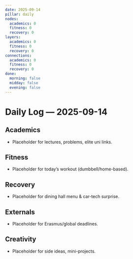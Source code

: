 ```yaml
---
date: 2025-09-14
pillar: daily
nodes:
  academics: 0
  fitness: 0
  recovery: 0
layers:
  academics: 0
  fitness: 0
  recovery: 0
connections:
  academics: 0
  fitness: 0
  recovery: 0
done:
  morning: false
  midday: false
  evening: false
---
```

# Daily Log — 2025-09-14

## Academics
- Placeholder for lectures, problems, elite uni links.

## Fitness
- Placeholder for today’s workout (dumbbell/home-based).

## Recovery
- Placeholder for dining hall menu & car-tech surprise.

## Externals
- Placeholder for Erasmus/global deadlines.

## Creativity
- Placeholder for side ideas, mini-projects.
